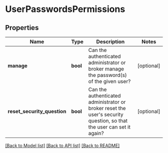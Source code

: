 # UserPasswordsPermissions

## Properties
Name | Type | Description | Notes
------------ | ------------- | ------------- | -------------
**manage** | **bool** | Can the authenticated administrator or broker manage the password(s) of the given user? | [optional] 
**reset_security_question** | **bool** | Can the authenticated administrator or broker reset the user&#x27;s security question, so that the user can set it again? | [optional] 

[[Back to Model list]](../../README.md#documentation-for-models) [[Back to API list]](../../README.md#documentation-for-api-endpoints) [[Back to README]](../../README.md)

